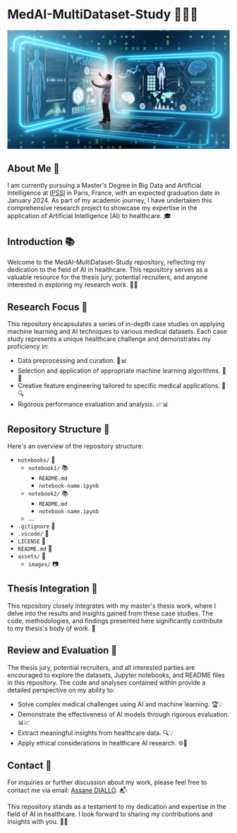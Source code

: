 # MedAI-MultiDataset-Study 👨‍⚕️🤖

![AI in Healthcare](assets/images/aiInHealthcare.jpeg)

## About Me 👋

I am currently pursuing a Master's Degree in Big Data and Artificial Intelligence at [IPSSI](https://ecole-ipssi.com/) in Paris, France, with an expected graduation date in January 2024. As part of my academic journey, I have undertaken this comprehensive research project to showcase my expertise in the application of Artificial Intelligence (AI) to healthcare. 🎓

## Introduction 📚

Welcome to the MedAI-MultiDataset-Study repository, reflecting my dedication to the field of AI in healthcare. This repository serves as a valuable resource for the thesis jury, potential recruiters, and anyone interested in exploring my research work. 🏥🔬

## Research Focus 🧪

This repository encapsulates a series of in-depth case studies on applying machine learning and AI techniques to various medical datasets. Each case study represents a unique healthcare challenge and demonstrates my proficiency in:

- Data preprocessing and curation. 🧹📊
- Selection and application of appropriate machine learning algorithms. 🧠🤖
- Creative feature engineering tailored to specific medical applications. 🧬🔍
- Rigorous performance evaluation and analysis. 📈📊

## Repository Structure 📂

Here's an overview of the repository structure:

- `notebooks/` 📓
  - `notebook1/` 📚
    - `README.md`
    - `notebook-name.ipynb`
  - `notebook2/` 📚
    - `README.md`
    - `notebook-name.ipynb`
  - ...
- `.gitignore` 🚫
- `.vscode/` 🚀
- `LICENSE` 📜
- `README.md` 📄
- `assets/` 🌟
  - `images/` 📷

## Thesis Integration 📖

This repository closely integrates with my master's thesis work, where I delve into the results and insights gained from these case studies. The code, methodologies, and findings presented here significantly contribute to my thesis's body of work. 🎯

## Review and Evaluation 📝

The thesis jury, potential recruiters, and all interested parties are encouraged to explore the datasets, Jupyter notebooks, and README files in this repository. The code and analyses contained within provide a detailed perspective on my ability to:

- Solve complex medical challenges using AI and machine learning. 🏆💡
- Demonstrate the effectiveness of AI models through rigorous evaluation. 📊📈
- Extract meaningful insights from healthcare data. 🔍💡
- Apply ethical considerations in healthcare AI research. 🌐🤝

## Contact 📧

For inquiries or further discussion about my work, please feel free to contact me via email: [Assane DIALLO](mailto:asn.diallo@outlook.com). 📬

This repository stands as a testament to my dedication and expertise in the field of AI in healthcare. I look forward to sharing my contributions and insights with you. 🚀🔬
